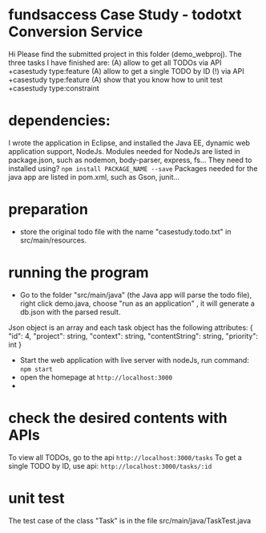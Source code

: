 # fundsaccess Case Study - todotxt Conversion Service

Hi Please find the submitted project in this folder (demo_webproj). The three tasks I have finished are: 
(A) allow to get all TODOs via API +casestudy type:feature
(A) allow to get a single TODO by ID (!) via API +casestudy type:feature
(A) show that you know how to unit test +casestudy type:constraint

# dependencies: 
I wrote the application in Eclipse, and installed the Java EE, dynamic web application support, NodeJs. Modules needed for NodeJs are listed in package.json, such as nodemon, body-parser, express, fs... They need to installed using?
``npm install PACKAGE_NAME --save``
Packages needed for the java app are listed in pom.xml, such as Gson, junit...
# preparation
- store the original todo file with the name "casestudy.todo.txt" in src/main/resources.

# running the program
- Go to the folder "src/main/java" (the Java app will parse the todo file), right click demo.java, choose "run as an application" , it will generate a db.json with the parsed result. 

Json object is an array and each task object has the following attributes: 
{
    "id": 4,
	"project": string,
    "context": string,
    "contentString": string,
	"priority": int
}

- Start the web application with live server with nodeJs, run command: 
 ``npm start``
- open the homepage at ``http://localhost:3000``
- 
# check the desired contents with APIs
To view all TODOs, go to the api ``http://localhost:3000/tasks``
To get a single TODO by ID, use api: ``http://localhost:3000/tasks/:id``

# unit test
The test case of the class "Task" is in the file src/main/java/TaskTest.java